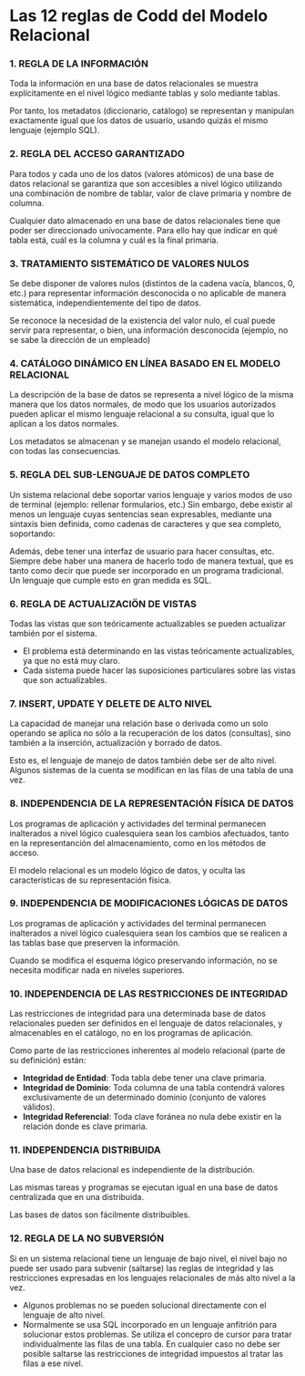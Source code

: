 # Las 12 reglas de Codd del Modelo Relacional

### 1. REGLA DE LA INFORMACIÓN

Toda la información en una base de datos relacionales se muestra explícitamente en el nivel lógico mediante tablas y solo mediante tablas.

Por tanto, los metadatos (diccionario, catálogo) se representan y manipulan exactamente igual que los datos de usuario, usando quizás el mismo lenguaje (ejemplo SQL).

### 2. REGLA DEL ACCESO GARANTIZADO

Para todos y cada uno de los datos (valores atómicos) de una base de datos relacional se garantiza que son accesibles a nivel lógico utilizando una combinación de nombre de tablar, valor de clave primaria y nombre de columna.

Cualquier dato almacenado en una base de datos relacionales tiene que poder ser direccionado unívocamente. Para ello hay que indicar en qué tabla está, cuál es la columna y cuál es la final primaria.

### 3. TRATAMIENTO SISTEMÁTICO DE VALORES NULOS

Se debe disponer de valores nulos (distintos de la cadena vacía, blancos, 0, etc.) para representar información desconocida o no aplicable de manera sistemática, independientemente del tipo de datos.

Se reconoce la necesidad de la existencia del valor nulo, el cual puede servir para representar, o bien, una información desconocida (ejemplo, no se sabe la dirección de un empleado)

### 4. CATÁLOGO DINÁMICO EN LÍNEA BASADO EN EL MODELO RELACIONAL

La descripción de la base de datos se representa a nivel lógico de la misma manera que los datos normales, de modo que los usuarios autorizados pueden aplicar el mismo lenguaje relacional a su consulta, igual que lo aplican a los datos normales.

Los metadatos se almacenan y se manejan usando el modelo relacional, con todas las consecuencias.

### 5. REGLA DEL SUB-LENGUAJE DE DATOS COMPLETO

Un sistema relacional debe soportar varios lenguaje y varios modos de uso de terminal (ejemplo: rellenar formularios, etc.) Sin embargo, debe existir al menos un lenguaje cuyas sentencias sean expresables, mediante una sintaxis bien definida, como cadenas de caracteres y que sea completo, soportando:

Además, debe tener una interfaz de usuario para hacer consultas, etc. Siempre debe haber una manera de hacerlo todo de manera textual, que es tanto como decir que puede ser incorporado en un programa tradicional. Un lenguaje que cumple esto en gran medida es SQL.

### 6. REGLA DE ACTUALIZACIÖN DE VISTAS

Todas las vistas que son teóricamente actualizables se pueden actualizar también por el sistema.

  - El problema está determinando en las vistas teóricamente actualizables, ya que no está muy claro.
  - Cada sistema puede hacer las suposiciones particulares sobre las vistas que son actualizables.

### 7. INSERT, UPDATE Y DELETE DE ALTO NIVEL

La capacidad de manejar una relación base o derivada como un solo operando se aplica no sólo a la recuperación de los datos (consultas), sino también a la inserción, actualización y borrado de datos.

Esto es, el lenguaje de manejo de datos también debe ser de alto nivel. Algunos sistemas de la cuenta se modifican en las filas de una tabla de una vez.

### 8. INDEPENDENCIA DE LA REPRESENTACIÓN FÍSICA DE DATOS

Los programas de aplicación y actividades del terminal permanecen inalterados a nivel lógico cualesquiera sean los cambios afectuados, tanto en la representanción del almacenamiento, como en los métodos de acceso. 

El modelo relacional es un modelo lógico de datos, y oculta las características de su representación física.

### 9. INDEPENDENCIA DE MODIFICACIONES LÓGICAS DE DATOS

Los programas de aplicación y actividades del terminal permanecen inalterados a nivel lógico cualesquiera sean los cambios que se realicen a las tablas base que preserven la información.

Cuando se modifica el esquema lógico preservando información, no se necesita modificar nada en niveles superiores.

### 10. INDEPENDENCIA DE LAS RESTRICCIONES DE INTEGRIDAD

Las restricciones de integridad para una determinada base de datos relacionales pueden ser definidos en el lenguaje de datos relacionales, y almacenables en el catálogo, no en los programas de aplicación.

Como parte de las restricciones inherentes al modelo relacional (parte de su definición) están: 

  - **Integridad de Entidad**: Toda tabla debe tener una clave primaria.
  - **Integridad de Dominio**: Toda columna de una tabla contendrá valores exclusivamente de un determinado dominio (conjunto de valores válidos).
  - **Integridad Referencial**: Toda clave foránea no nula debe existir en la relación donde es clave primaria.

### 11. INDEPENDENCIA DISTRIBUIDA

Una base de datos relacional es independiente de la distribución.

Las mismas tareas y programas se ejecutan igual en una base de datos centralizada que en una distribuida.

Las bases de datos son fácilmente distribuibles.

### 12. REGLA DE LA NO SUBVERSIÓN

Si en un sistema relacional tiene un lenguaje de bajo nivel, el nivel bajo no puede ser usado para subvenir (saltarse) las reglas de integridad y las restricciones expresadas en los lenguajes relacionales de más alto nivel a la vez.

  - Algunos problemas no se pueden solucional directamente con el lenguaje de alto nivel.
  - Normalmente se usa SQL incorporado en un lenguaje anfitrión para solucionar estos problemas. Se utiliza el concepro de cursor para tratar individualmente las filas de una tabla. En cualquier caso no debe ser posible saltarse las restricciones de integridad impuestos al tratar las filas a ese nivel. 